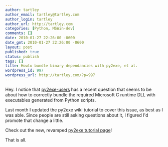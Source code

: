 ```yaml
---
author: tartley
author_email: tartley@tartley.com
author_login: tartley
author_url: http://tartley.com
categories: [Python, MSWin-dev]
comments: []
date: 2010-01-27 22:26:00 -0600
date_gmt: 2010-01-27 22:26:00 -0600
layout: post
published: true
status: publish
tags: []
title: Howto bundle binary dependancies with py2exe, et al.
wordpress_id: 997
wordpress_url: http://tartley.com/?p=997
---
```


Hey. I notice that
[py2exe-users](https://lists.sourceforge.net/lists/listinfo/py2exe-users)
has a recent question that seems to be about how to correctly bundle the
required Microsoft C runtime DLL with executables generated from Python
scripts.

Last month I updated the py2exe wiki tutorial to cover this issue, as
best as I was able. Since people are still asking questions about it, I
figured I'd promote that change a little.

Check out the new, revamped [py2exe tutorial
page](http://www.py2exe.org/index.cgi/Tutorial)!

That is all.
